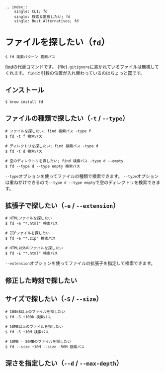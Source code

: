 ```{eval-rst}
.. index::
    single: CLI; fd
    single: 検索＆置換したい; fd
    single: Rust Alternatives; fd
```

# ファイルを探したい（``fd``）

```console
$ fd 検索パターン 検索パス
```

[find](./command-find.md)の代替コマンドです。
{file}`.gitignore`に書かれているファイルは無視してくれます。
``find``と引数の位置が入れ替わっているのはちょっと罠です。

## インストール

```console
$ brew install fd
```

## ファイルの種類で探したい（``-t`` / ``--type``）

```console
# ファイルを探したい; find 検索パス -type f
$ fd -t f 検索パス

# ディレクトリを探したい; find 検索パス -type d
$ fd -t d 検索パス

# 空のディレクトリを探したい; find 検索パス -type d --empty
$ fd --type d --type empty 検索パス
```

``--type``オプションを使ってファイルの種類で検索できます。
``--type``オプションは重ねがけできるので``--type d --type empty``で空のディレクトリを検索できます。

## 拡張子で探したい（``-e`` / ``--extension``）

```console
# HTMLファイルを探したい
$ fd -e "*.html" 検索パス

# ZIPファイルを探したい
$ fd -e "*.zip" 検索パス

# HTML以外のファイルを探したい
$ fd -E "*.html" 検索パス
```

``--extension``オプションを使ってファイルの拡張子を指定して検索できます。

## 修正した時刻で探したい

## サイズで探したい（``-S`` / ``--size``）

```console
# 100kB以上のファイルを探したい
$ fd -S +100k 検索パス

# 10MB以上のファイルを探したい
$ fd -S +10M 検索パス

# 10MB - 50MBのファイルを探したい
$ fd --size +10M --size -50M 検索パス
```

## 深さを指定したい（``--d`` / ``--max-depth``）
